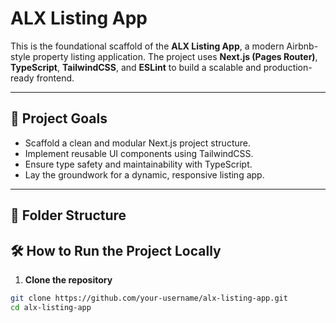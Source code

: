 # ALX Listing App

This is the foundational scaffold of the **ALX Listing App**, a modern Airbnb-style property listing application. The project uses **Next.js (Pages Router)**, **TypeScript**, **TailwindCSS**, and **ESLint** to build a scalable and production-ready frontend.

---

## 🚀 Project Goals

- Scaffold a clean and modular Next.js project structure.
- Implement reusable UI components using TailwindCSS.
- Ensure type safety and maintainability with TypeScript.
- Lay the groundwork for a dynamic, responsive listing app.

---

## 📁 Folder Structure

## 🛠️ How to Run the Project Locally

1. **Clone the repository**
```bash
git clone https://github.com/your-username/alx-listing-app.git
cd alx-listing-app
